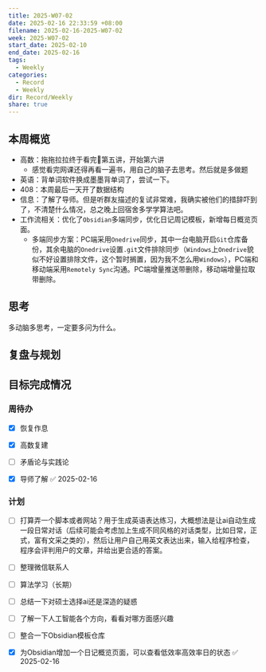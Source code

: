 ```yaml
---
title: 2025-W07-02
date: 2025-02-16 22:33:59 +08:00
filename: 2025-02-16-2025-W07-02
week: 2025-W07-02
start_date: 2025-02-10
end_date: 2025-02-16
tags:
  - Weekly
categories:
  - Record
  - Weekly
dir: Record/Weekly
share: true
---
```

## 本周概览

- 高数：拖拖拉拉终于看完🐙第五讲，开始第六讲
	- 感觉看完网课还得再看一遍书，用自己的脑子去思考。然后就是多做题
- 英语：背单词软件换成墨墨背单词了，尝试一下。
- 408：本周最后一天开了数据结构
- 信息：了解了导师。但是听群友描述的复试非常难，我确实被他们的措辞吓到了，不清楚什么情况，总之晚上回宿舍多学学算法吧。
- 工作流相关：优化了`Obsidian`多端同步，优化日记周记模板，新增每日概览页面。
	- 多端同步方案：PC端采用`Onedrive`同步，其中一台电脑开启`Git`仓库备份，其余电脑的`Onedrive`设置`.git`文件排除同步（`Windows`上`Onedrive`貌似不好设置排除文件，这个暂时搁置，因为我不怎么用`Windows`），PC端和移动端采用`Remotely Sync`沟通。PC端增量推送带删除，移动端增量拉取带删除。
## 思考

多动脑多思考，一定要多问为什么。

## 复盘与规划

## 目标完成情况
### 周待办
- [x] 恢复作息
- [x] 高数复建
- [ ] 矛盾论与实践论
- [x] 导师了解 ✅ 2025-02-16


### 计划
- [ ] 打算弄一个脚本或者网站？用于生成英语表达练习，大概想法是让ai自动生成一段日常对话（后续可能会考虑加上生成不同风格的对话类型，比如日常，正式，富有文采之类的），然后让用户自己用英文表达出来，输入给程序检查，程序会评判用户的文章，并给出更合适的答案。
- [ ] 整理微信联系人
- [ ] 算法学习（长期）
- [ ] 总结一下对硕士选择ai还是深造的疑惑
- [ ] 了解一下人工智能各个方向，看看对哪方面感兴趣
- [ ] 整合一下Obsidian模板仓库
- [x] 为Obsidian增加一个日记概览页面，可以查看低效率高效率日的状态 ✅ 2025-02-16

